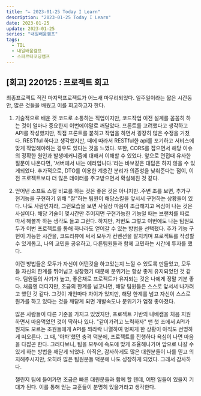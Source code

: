 ```yaml
---
title: "✏️ 2023-01-25 Today I Learn"
description: "2023-01-25 Today I Learn"
date: 2023-01-25
update: 2023-01-25
series: "내일배움캠프"
tags:
  - TIL
  - 내일배움캠프
  - 스파르타코딩캠프
---
```


## [회고] 220125 : 프로젝트 회고

최종프로젝트 직전 마지막프로젝트가 어느새 마무리되었다. 일주일이라는 짧은 시간동안, 많은 것들을 배웠고 이를 회고하고자 한다.

1. 기술적으로 배운 것
   코드로 소통하는 직업이지만, 코드작업 이전 설계를 꼼꼼히 하는 것이 얼마나 중요한지 이번에야말로 깨달았다. 프론트를 고려했다고 생각하고 API를 작성했지만, 직접 프론트를 붙히고 작업을 하면서 굉장히 많은 수정을 거쳤다. RESTful 하다고 생각했지만, 때에 따라서 RESTful한 api를 포기하고 서비스에 맞게 작업해야하는 경우도 있다는 것을 느꼈다.
   또한, CORS를 잡으면서 해당 이슈의 정확한 원인과 발생메커니즘에 대해서 이해할 수 있었다. 앞으로 면접때 유사한 질문이 나온다면, '서버에서 내는 에러입니다.'라는 바보같은 대답은 하지 않을 수 있게되었다.
   추가적으로, DTO를 이용한 계층간 분리가 의존성을 낮춰준다는 점이, 이전 프로젝트보다 더 많은 데이터를 주고받으면서 확실해진 것 같다.

2. 얻어낸 소프트 스킬
   비교를 하는 것은 좋은 것은 아니지만..주변 조를 보면, 추가구현기능을 구현하기 위해 "잘"하는 팀원이 해당스킬을 앞서서 구현하는 상황들이 있다. 나도 사람인지라, 그런모습을 보면 사실상 마음이 조급해지고 욕심이 나는 것은 사실이다. 해당 기술이 몇시간만 주어지면 구현가능한 기능일 때는 브랜치를 따로 따서 해볼까 하는 생각도 들고 그런다. 하지만, 저번도 그렇고 이번에도 나는 팀원모두가 이번 프로젝트를 통해 하나라도 얻어갈 수 있는 방법을 선택했다. 추가 기능 구현이 가능한 시간을, 코드리뷰에 써서 모두가 컨벤션을 잘지키며 프로젝트를 작성할 수 있게돕고, 나의 고민을 공유하고, 다른팀원들과 함께 고민하는 시간에 투자를 했다.

   이런 방법들은 모두가 자신이 어떤것을 하고있는지 느낄 수 있도록 만들었고, 모두들 자신의 한계를 뛰어넘고 성장했기 때문에 분위기는 항상 좋게 유지되었던 것 같다. 팀원들의 사기가 높고, 좋은채로 프로젝트가 유지되는 것은 나에게 정말 기분 좋다. 처음엔 더디지만, 조금의 한계를 넘고나면, 해당 팀원들은 스스로 앞서서 나가려고 했던 것 같다. 그것이 개인마다 차이가 있지만, 해당 한계를 넘고 자신이 스스로 뭔가를 하고 있다는 것을 깨닫게 되면 개발속도나 분위기가 엄청 좋아졌다.

   많은 사람들이 다른 기준을 가지고 있었지만, 프로젝트 기반의 내배캠을 처음 지원하면서 마음먹었던 것이 딱하나 있다. "같이가려고 노력하자" 맨 첫 조에서 API가 뭔지도 모르는 조원들에게 API를 쫘라락 나열하여 벙찌게 한 상황이 아직도 선명하게 떠오른다. 그 때, '아차'했던 충격 덕분에, 프로젝트를 진행하다 욕심이 나면 마음을 다잡곤 한다. 그러다보니, 팀을 모두에 속도에 맞게 조율해나가며 앞으로 나갈 수 있게 하는 방법을 깨닫게 되었다. 아직은, 감사하게도 많은 대원분들이 나를 믿고 의지해주시지만, 오히려 많은 팀원분들 덕분에 나도 성장하게 되었다. 그래서 감사하다.

   챌린지 팀에 들어가면 조금은 빠른 대원분들과 함께 할 텐데, 어떤 일들이 있을지 기대가 된다. 이를 통해 얻는 교훈들이 분명히 있을거라고 생각한다.
